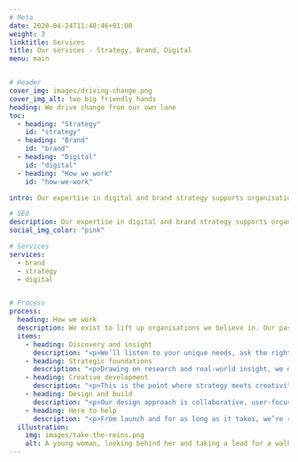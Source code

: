```yaml
---
# Meta
date: 2020-04-24T11:48:46+01:00
weight: 3
linktitle: Services
title: Our services - Strategy, Brand, Digital
menu: main


# Header
cover_img: images/driving-change.png
cover_img_alt: two big friendly hands
heading: We drive change from our own lane
toc:
  - heading: "Strategy"
    id: "strategy"
  - heading: "Brand"
    id: "brand"
  - heading: "Digital"
    id: "digital"
  - heading: "How we work"
    id: "how-we-work"

intro: Our expertise in digital and brand strategy supports organisations that are doing good.

# SEO
description: Our expertise in digital and brand strategy supports organisations that are doing good.
social_img_color: "pink"

# Services
services:
  - brand
  - strategy
  - digital


# Process
process:
  heading: How we work
  description: We exist to lift up organisations we believe in. Our passionate, expert team deliver results with real-world expertise for you, your mission, and a better future for everyone.
  items:
    - heading: Discovery and insight
      description: "<p>We’ll listen to your unique needs, ask the right questions, and understand your goals in depth. Through collaboration, we uncover the challenges and opportunities that shape the direction of your project, whether it’s a brand, strategy, or digital product.</p>"
    - heading: Strategic foundations
      description: "<p>Drawing on research and real-world insight, we define a clear plan of action. From brand strategy to sitemaps and user journeys, this is where we lay the groundwork for project success.</p>"
    - heading: Creative development
      description: "<p>This is the point where strategy meets creativity. We explore, test and refine ideas to bring your brand, website or solution to life, through prototypes, messaging, or integration planning.</p>"
    - heading: Design and build
      description: "<p>Our design approach is collaborative, user-focused, and built for impact. Using a flexible, component-based system, we ensure everything we create is scalable, accessible, and ready for anything the future holds.</p>"
    - heading: Here to help 
      description: "<p>From launch and for as long as it takes, we’re ready. We don’t just deliver, we stick around. Offering guidance, updates and support that help your brand continue to grow and thrive.</p>"
  illustration:
    img: images/take-the-reins.png
    alt: A young woman, looking behind her and taking a lead for a walk.
---
```


